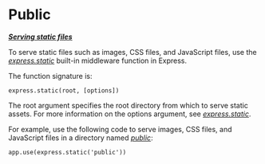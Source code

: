 # Public

[***Serving static files***](https://expressjs.com/en/starter/static-files.html)

To serve static files such as images, CSS files, and JavaScript files, use the [*express.static*](https://expressjs.com/en/4x/api.html#express.static) built-in middleware function in Express.

The function signature is:

```
express.static(root, [options])
```

The root argument specifies the root directory from which to serve static assets. For more information on the options argument, see [*express.static*](https://expressjs.com/en/4x/api.html#express.static).

For example, use the following code to serve images, CSS files, and JavaScript files in a directory named [*public*](https://github.com/Saurabhrkp/M-Bias/tree/master/public):

```
app.use(express.static('public'))
```